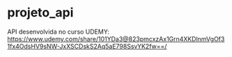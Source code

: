 # projeto_api

API desenvolvida no curso UDEMY:
https://www.udemy.com/share/101YDa3@823pmcxzAx1Grn4XKDlnmVgOf31fx4OdsHV9sNW-JxXSCDskS2Aq5aE798SsvYK2fw==/